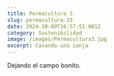 ```yaml
---
title: Permacultura 3
slug: permacultura-33
date: 2024-10-09T16:57:51.001Z
category: Sostenibilidad
image: /images/Permacultura3.jpg
excerpt: Cavando una zanja
---
```

D﻿ejando el campo bonito.